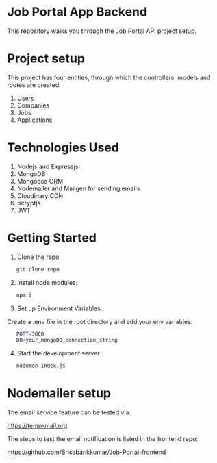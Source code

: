 # Job Portal App Backend

This repository walks you through the Job Portal API project setup.

# Project setup

This project has four entities, through which the controllers, models and routes are created:

1. Users
2. Companies
3. Jobs
4. Applications

# Technologies Used

1. Nodejs and Expressjs
2. MongoDB
3. Mongoose ORM
4. Nodemailer and Mailgen for sending emails
5. Cloudinary CDN
6. bcryptjs
7. JWT

# Getting Started

1. Clone the repo:

```bash
   git clone repo
```
2. Install node modules:

```bash
   npm i
```
3. Set up Environment Variables:

Create a .env file in the root directory and add your env variables.

```bash
   PORT=3000
   DB=your_mongoDB_connection_string
```

4. Start the development server:

```bash
   nodemon index.js
```

# Nodemailer setup

The email service feature can be tested via:

https://temp-mail.org

The steps to test the email notification is listed in the frontend repo:

https://github.com/Srisabarikkumar/Job-Portal-frontend